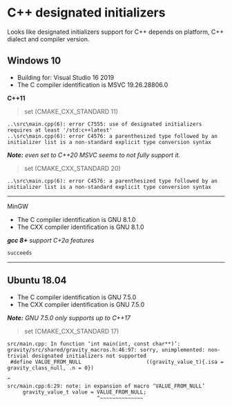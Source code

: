 # C++ designated initializers
Looks like designated initializers support for C++ depends on platform, C++ dialect and compiler version.

## Windows 10
- Building for: Visual Studio 16 2019
- The C compiler identification is MSVC 19.26.28806.0

**C++11**
> set (CMAKE_CXX_STANDARD 11)
```
..\src\main.cpp(6): error C7555: use of designated initializers requires at least '/std:c++latest'
..\src\main.cpp(6): error C4576: a parenthesized type followed by an initializer list is a non-standard explicit type conversion syntax
```

_**Note:** even set to C++20 MSVC seems to not fully support it._
> set (CMAKE_CXX_STANDARD 20)
```
..\src\main.cpp(6): error C4576: a parenthesized type followed by an initializer list is a non-standard explicit type conversion syntax
```
---
MinGW
- The C compiler identification is GNU 8.1.0
- The CXX compiler identification is GNU 8.1.0

_**gcc 8+** support C+2a features_
```
succeeds
```

---
## Ubuntu 18.04
- The C compiler identification is GNU 7.5.0
- The CXX compiler identification is GNU 7.5.0

_**Note:** GNU 7.5.0 only supports up to C++17_
> set (CMAKE_CXX_STANDARD 17)
```
src/main.cpp: In function ‘int main(int, const char**)’:
gravity/src/shared/gravity_macros.h:46:97: sorry, unimplemented: non-trivial designated initializers not supported
 #define VALUE_FROM_NULL                     ((gravity_value_t){.isa = gravity_class_null, .n = 0})
                                                                                                 ^
src/main.cpp:6:29: note: in expansion of macro ‘VALUE_FROM_NULL’
     gravity_value_t value = VALUE_FROM_NULL;
                             ^~~~~~~~~~~~~~~
```